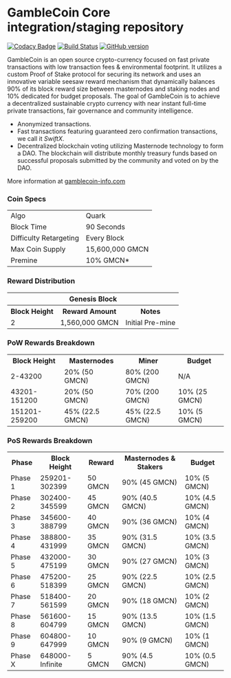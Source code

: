 GambleCoin Core integration/staging repository
=====================================

[![Codacy Badge](https://api.codacy.com/project/badge/Grade/ffd48c6acd3a4fe1a1dbae5c5bcb3f2e)](https://app.codacy.com/app/CineXMike/GambleCoin?utm_source=github.com&utm_medium=referral&utm_content=GambleCoin-Project/GambleCoin&utm_campaign=Badge_Grade_Dashboard)
[![Build Status](https://travis-ci.org/GambleCoin-Project/GambleCoin.svg?branch=master)](https://travis-ci.org/GambleCoin-Project/GambleCoin) [![GitHub version](https://badge.fury.io/gh/GambleCoin-Project%2Fgamblecoin.svg)](https://badge.fury.io/gh/GambleCoin-Project%2Fgamblecoin)

GambleCoin is an open source crypto-currency focused on fast private transactions with low transaction fees & environmental footprint.  It utilizes a custom Proof of Stake protocol for securing its network and uses an innovative variable seesaw reward mechanism that dynamically balances 90% of its block reward size between masternodes and staking nodes and 10% dedicated for budget proposals. The goal of GambleCoin is to achieve a decentralized sustainable crypto currency with near instant full-time private transactions, fair governance and community intelligence.
- Anonymized transactions.
- Fast transactions featuring guaranteed zero confirmation transactions, we call it _SwiftX_.
- Decentralized blockchain voting utilizing Masternode technology to form a DAO. The blockchain will distribute monthly treasury funds based on successful proposals submitted by the community and voted on by the DAO.

More information at [gamblecoin-info.com](http://www.gamblecoin-info.com) 

### Coin Specs
<table>
<tr><td>Algo</td><td>Quark</td></tr>
<tr><td>Block Time</td><td>90 Seconds</td></tr>
<tr><td>Difficulty Retargeting</td><td>Every Block</td></tr>
<tr><td>Max Coin Supply</td><td>15,600,000 GMCN</td></tr>
<tr><td>Premine</td><td>10% GMCN*</td></tr>
</table>

### Reward Distribution

<table>
<th colspan=4>Genesis Block</th>
<tr><th>Block Height</th><th>Reward Amount</th><th>Notes</th></tr>
<tr><td>2</td><td>1,560,000 GMCN</td><td>Initial Pre-mine</td></tr>
</table>

### PoW Rewards Breakdown

<table>
<th>Block Height</th><th>Masternodes</th><th>Miner</th><th>Budget</th>
<tr><td>2-43200</td><td>20% (50 GMCN)</td><td>80% (200 GMCN)</td><td>N/A</td></tr>
<tr><td>43201-151200</td><td>20% (50 GMCN)</td><td>70% (200 GMCN)</td><td>10% (25 GMCN)</td></tr>
<tr><td>151201-259200</td><td>45% (22.5 GMCN)</td><td>45% (22.5 GMCN)</td><td>10% (5 GMCN)</td></tr>
</table>

### PoS Rewards Breakdown

<table>
<th>Phase</th><th>Block Height</th><th>Reward</th><th>Masternodes & Stakers</th><th>Budget</th>
<tr><td>Phase 1</td><td>259201-302399</td><td>50 GMCN</td><td>90% (45 GMCN)</td><td>10% (5 GMCN)</td></tr>
<tr><td>Phase 2</td><td>302400-345599</td><td>45 GMCN</td><td>90% (40.5 GMCN)</td><td>10% (4.5 GMCN)</td></tr>
<tr><td>Phase 3</td><td>345600-388799</td><td>40 GMCN</td><td>90% (36 GMCN)</td><td>10% (4 GMCN)</td></tr>
<tr><td>Phase 4</td><td>388800-431999</td><td>35 GMCN</td><td>90% (31.5 GMCN)</td><td>10% (3.5 GMCN)</td></tr>
<tr><td>Phase 5</td><td>432000-475199</td><td>30 GMCN</td><td>90% (27 GMCN)</td><td>10% (3 GMCN)</td></tr>
<tr><td>Phase 6</td><td>475200-518399</td><td>25 GMCN</td><td>90% (22.5 GMCN)</td><td>10% (2.5 GMCN)</td></tr>
<tr><td>Phase 7</td><td>518400-561599</td><td>20 GMCN</td><td>90% (18 GMCN)</td><td>10% (2 GMCN)</td></tr>
<tr><td>Phase 8</td><td>561600-604799</td><td>15 GMCN</td><td>90% (13.5 GMCN)</td><td>10% (1.5 GMCN)</td></tr>
<tr><td>Phase 9</td><td>604800-647999</td><td>10 GMCN</td><td>90% (9 GMCN)</td><td>10% (1 GMCN)</td></tr>
<tr><td>Phase X</td><td>648000-Infinite</td><td>5 GMCN</td><td>90% (4.5 GMCN)</td><td>10% (0.5 GMCN)</td></tr>
</table>
